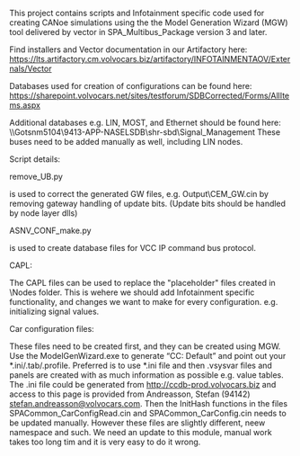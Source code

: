 This project contains scripts and Infotainment specific code used for creating CANoe simulations using the the Model Generation Wizard (MGW) tool delivered by vector in SPA_Multibus_Package version 3 and later.

Find installers and Vector documentation in our Artifactory here:
https://lts.artifactory.cm.volvocars.biz/artifactory/INFOTAINMENTAOV/Externals/Vector

Databases used for creation of configurations can be found here:
https://sharepoint.volvocars.net/sites/testforum/SDBCorrected/Forms/AllItems.aspx

Additional databases e.g. LIN, MOST, and Ethernet should be found here:
\\\Gotsnm5104\9413-APP-NASELSDB\shr-sbd\Signal_Management
These buses need to be added manually as well, including LIN nodes.


Script details:

remove_UB.py 

is used to correct the generated GW files, e.g. Output\CEM_GW.cin
by removing gateway handling of update bits. (Update bits should be handled by node layer dlls)

ASNV_CONF_make.py

is used to create database files for VCC IP command bus protocol.

CAPL:

The CAPL files can be used to replace the "placeholder" files created in \\Nodes folder.
This is wehere we should add Infotainment specific functionality, and changes we want to make for every configuration.
e.g. initializing signal values.

Car configuration files:

These files need to be created first, and they can be created using MGW.
Use the ModelGenWizard.exe to generate “CC: Default” and point out your *.ini/.tab/.profile. 
Preferred is to use *.ini file and then .vsysvar files and panels are created with as much information as possible e.g. value tables.
The .ini file could be generated from http://ccdb-prod.volvocars.biz and access to this page is provided from Andreasson, Stefan (94142) <stefan.andreasson@volvocars.com>. 
Then the InitHash functions in the files SPACommon_CarConfigRead.cin and SPACommon_CarConfig.cin needs to be updated manually.
However these files are slightly different, neew namespace and such. We need an update to this module, manual work takes too long tim and it is very easy to do it wrong.





